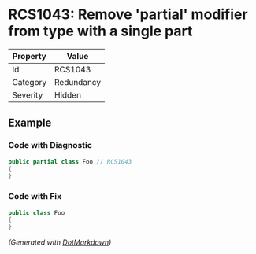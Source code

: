 # RCS1043: Remove 'partial' modifier from type with a single part

| Property | Value      |
| -------- | ---------- |
| Id       | RCS1043    |
| Category | Redundancy |
| Severity | Hidden     |

## Example

### Code with Diagnostic

```csharp
public partial class Foo // RCS1043
{
}
```

### Code with Fix

```csharp
public class Foo
{
}
```


*\(Generated with [DotMarkdown](http://github.com/JosefPihrt/DotMarkdown)\)*